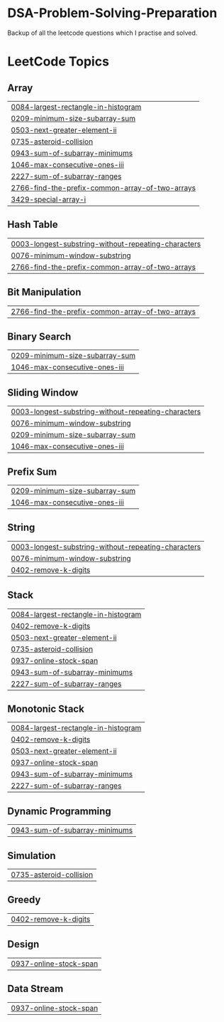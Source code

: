 # DSA-Problem-Solving-Preparation
Backup of all the leetcode questions which I practise and solved.

<!---LeetCode Topics Start-->
# LeetCode Topics
## Array
|  |
| ------- |
| [0084-largest-rectangle-in-histogram](https://github.com/MaheshJain0601/DSA-Problem-Solving-Preparation/tree/master/0084-largest-rectangle-in-histogram) |
| [0209-minimum-size-subarray-sum](https://github.com/MaheshJain0601/DSA-Problem-Solving-Preparation/tree/master/0209-minimum-size-subarray-sum) |
| [0503-next-greater-element-ii](https://github.com/MaheshJain0601/DSA-Problem-Solving-Preparation/tree/master/0503-next-greater-element-ii) |
| [0735-asteroid-collision](https://github.com/MaheshJain0601/DSA-Problem-Solving-Preparation/tree/master/0735-asteroid-collision) |
| [0943-sum-of-subarray-minimums](https://github.com/MaheshJain0601/DSA-Problem-Solving-Preparation/tree/master/0943-sum-of-subarray-minimums) |
| [1046-max-consecutive-ones-iii](https://github.com/MaheshJain0601/DSA-Problem-Solving-Preparation/tree/master/1046-max-consecutive-ones-iii) |
| [2227-sum-of-subarray-ranges](https://github.com/MaheshJain0601/DSA-Problem-Solving-Preparation/tree/master/2227-sum-of-subarray-ranges) |
| [2766-find-the-prefix-common-array-of-two-arrays](https://github.com/MaheshJain0601/DSA-Problem-Solving-Preparation/tree/master/2766-find-the-prefix-common-array-of-two-arrays) |
| [3429-special-array-i](https://github.com/MaheshJain0601/DSA-Problem-Solving-Preparation/tree/master/3429-special-array-i) |
## Hash Table
|  |
| ------- |
| [0003-longest-substring-without-repeating-characters](https://github.com/MaheshJain0601/DSA-Problem-Solving-Preparation/tree/master/0003-longest-substring-without-repeating-characters) |
| [0076-minimum-window-substring](https://github.com/MaheshJain0601/DSA-Problem-Solving-Preparation/tree/master/0076-minimum-window-substring) |
| [2766-find-the-prefix-common-array-of-two-arrays](https://github.com/MaheshJain0601/DSA-Problem-Solving-Preparation/tree/master/2766-find-the-prefix-common-array-of-two-arrays) |
## Bit Manipulation
|  |
| ------- |
| [2766-find-the-prefix-common-array-of-two-arrays](https://github.com/MaheshJain0601/DSA-Problem-Solving-Preparation/tree/master/2766-find-the-prefix-common-array-of-two-arrays) |
## Binary Search
|  |
| ------- |
| [0209-minimum-size-subarray-sum](https://github.com/MaheshJain0601/DSA-Problem-Solving-Preparation/tree/master/0209-minimum-size-subarray-sum) |
| [1046-max-consecutive-ones-iii](https://github.com/MaheshJain0601/DSA-Problem-Solving-Preparation/tree/master/1046-max-consecutive-ones-iii) |
## Sliding Window
|  |
| ------- |
| [0003-longest-substring-without-repeating-characters](https://github.com/MaheshJain0601/DSA-Problem-Solving-Preparation/tree/master/0003-longest-substring-without-repeating-characters) |
| [0076-minimum-window-substring](https://github.com/MaheshJain0601/DSA-Problem-Solving-Preparation/tree/master/0076-minimum-window-substring) |
| [0209-minimum-size-subarray-sum](https://github.com/MaheshJain0601/DSA-Problem-Solving-Preparation/tree/master/0209-minimum-size-subarray-sum) |
| [1046-max-consecutive-ones-iii](https://github.com/MaheshJain0601/DSA-Problem-Solving-Preparation/tree/master/1046-max-consecutive-ones-iii) |
## Prefix Sum
|  |
| ------- |
| [0209-minimum-size-subarray-sum](https://github.com/MaheshJain0601/DSA-Problem-Solving-Preparation/tree/master/0209-minimum-size-subarray-sum) |
| [1046-max-consecutive-ones-iii](https://github.com/MaheshJain0601/DSA-Problem-Solving-Preparation/tree/master/1046-max-consecutive-ones-iii) |
## String
|  |
| ------- |
| [0003-longest-substring-without-repeating-characters](https://github.com/MaheshJain0601/DSA-Problem-Solving-Preparation/tree/master/0003-longest-substring-without-repeating-characters) |
| [0076-minimum-window-substring](https://github.com/MaheshJain0601/DSA-Problem-Solving-Preparation/tree/master/0076-minimum-window-substring) |
| [0402-remove-k-digits](https://github.com/MaheshJain0601/DSA-Problem-Solving-Preparation/tree/master/0402-remove-k-digits) |
## Stack
|  |
| ------- |
| [0084-largest-rectangle-in-histogram](https://github.com/MaheshJain0601/DSA-Problem-Solving-Preparation/tree/master/0084-largest-rectangle-in-histogram) |
| [0402-remove-k-digits](https://github.com/MaheshJain0601/DSA-Problem-Solving-Preparation/tree/master/0402-remove-k-digits) |
| [0503-next-greater-element-ii](https://github.com/MaheshJain0601/DSA-Problem-Solving-Preparation/tree/master/0503-next-greater-element-ii) |
| [0735-asteroid-collision](https://github.com/MaheshJain0601/DSA-Problem-Solving-Preparation/tree/master/0735-asteroid-collision) |
| [0937-online-stock-span](https://github.com/MaheshJain0601/DSA-Problem-Solving-Preparation/tree/master/0937-online-stock-span) |
| [0943-sum-of-subarray-minimums](https://github.com/MaheshJain0601/DSA-Problem-Solving-Preparation/tree/master/0943-sum-of-subarray-minimums) |
| [2227-sum-of-subarray-ranges](https://github.com/MaheshJain0601/DSA-Problem-Solving-Preparation/tree/master/2227-sum-of-subarray-ranges) |
## Monotonic Stack
|  |
| ------- |
| [0084-largest-rectangle-in-histogram](https://github.com/MaheshJain0601/DSA-Problem-Solving-Preparation/tree/master/0084-largest-rectangle-in-histogram) |
| [0402-remove-k-digits](https://github.com/MaheshJain0601/DSA-Problem-Solving-Preparation/tree/master/0402-remove-k-digits) |
| [0503-next-greater-element-ii](https://github.com/MaheshJain0601/DSA-Problem-Solving-Preparation/tree/master/0503-next-greater-element-ii) |
| [0937-online-stock-span](https://github.com/MaheshJain0601/DSA-Problem-Solving-Preparation/tree/master/0937-online-stock-span) |
| [0943-sum-of-subarray-minimums](https://github.com/MaheshJain0601/DSA-Problem-Solving-Preparation/tree/master/0943-sum-of-subarray-minimums) |
| [2227-sum-of-subarray-ranges](https://github.com/MaheshJain0601/DSA-Problem-Solving-Preparation/tree/master/2227-sum-of-subarray-ranges) |
## Dynamic Programming
|  |
| ------- |
| [0943-sum-of-subarray-minimums](https://github.com/MaheshJain0601/DSA-Problem-Solving-Preparation/tree/master/0943-sum-of-subarray-minimums) |
## Simulation
|  |
| ------- |
| [0735-asteroid-collision](https://github.com/MaheshJain0601/DSA-Problem-Solving-Preparation/tree/master/0735-asteroid-collision) |
## Greedy
|  |
| ------- |
| [0402-remove-k-digits](https://github.com/MaheshJain0601/DSA-Problem-Solving-Preparation/tree/master/0402-remove-k-digits) |
## Design
|  |
| ------- |
| [0937-online-stock-span](https://github.com/MaheshJain0601/DSA-Problem-Solving-Preparation/tree/master/0937-online-stock-span) |
## Data Stream
|  |
| ------- |
| [0937-online-stock-span](https://github.com/MaheshJain0601/DSA-Problem-Solving-Preparation/tree/master/0937-online-stock-span) |
<!---LeetCode Topics End-->